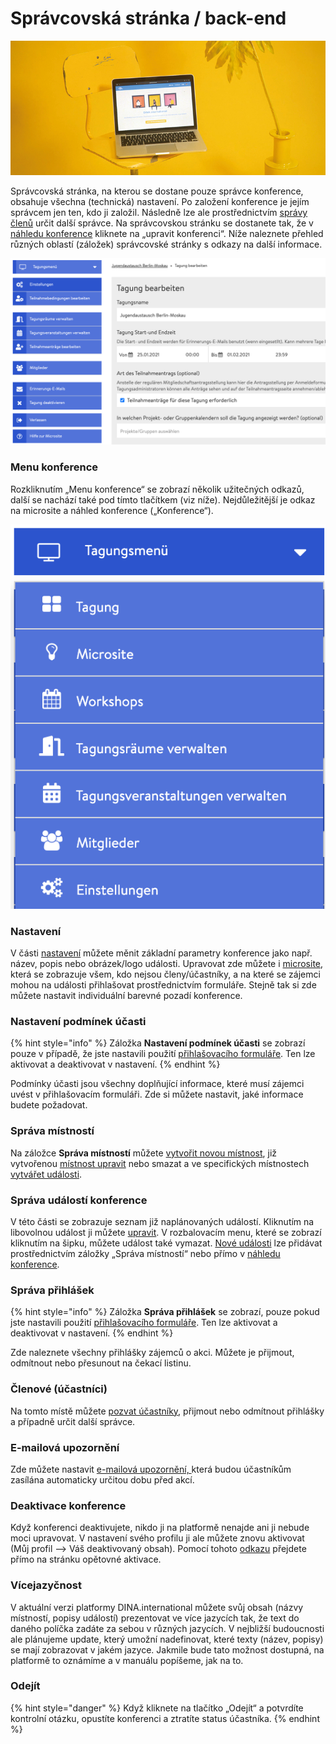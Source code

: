 # Správcovská stránka / back-end

![](../.gitbook/assets/gitbook_laptop_750x320.jpg)

Správcovská stránka, na kterou se dostane pouze správce konference, obsahuje všechna \(technická\) nastavení. Po založení konference je jejím správcem jen ten, kdo ji založil. Následně lze ale prostřednictvím [správy členů](teilnehmendenmanagement/) určit další správce. Na správcovskou stránku se dostanete tak, že v [náhledu konference](uebersicht/tagungsansicht.md) kliknete na „upravit konferenci“. Níže naleznete přehled různých oblastí \(záložek\) správcovské stránky s odkazy na další informace.

![Spr&#xE1;vcovsk&#xE1; str&#xE1;nka \(s aktivn&#xED;m p&#x159;ihla&#x161;ovac&#xED;m formul&#xE1;&#x159;em\)](../.gitbook/assets/admin-seite.png)

### Menu konference

Rozkliknutím „Menu konference“ se zobrazí několik užitečných odkazů, další se nachází také pod tímto tlačítkem \(viz níže\). Nejdůležitější je odkaz na microsite a náhled konference \(„Konference“\).

![Besonders die Links zur Tagung und Microsite sind relevant](../.gitbook/assets/tagungsmenu-.png)

### Nastavení

V části [nastavení](start/) můžete měnit základní parametry konference jako např. název, popis nebo obrázek/logo události. Upravovat zde můžete i [microsite](start/microsite.md), která se zobrazuje všem, kdo nejsou členy/účastníky, a na které se zájemci mohou na události přihlašovat prostřednictvím formuláře. Stejně tak si zde můžete nastavit individuální barevné pozadí konference.

### Nastavení podmínek účasti

{% hint style="info" %}
Záložka **Nastavení podmínek účasti** se zobrazí pouze v případě, že jste nastavili použití [přihlašovacího formuláře](teilnehmendenmanagement/antragsformular.md). Ten lze aktivovat a deaktivovat v nastavení.
{% endhint %}

Podmínky účasti jsou všechny doplňující informace, které musí zájemci uvést v přihlašovacím formuláři. Zde si můžete nastavit, jaké informace budete požadovat.

### Správa místností

Na záložce **Správa místností** můžete [vytvořit novou místnost](rooms/), již vytvořenou [místnost upravit](rooms/#raeume-bearbeiten) nebo smazat a ve specifických místnostech [vytvářet události](veranstaltungen-erstellen.md).

### Správa událostí konference

V této části se zobrazuje seznam již naplánovaných událostí. Kliknutím na libovolnou událost ji můžete [upravit](veranstaltungen-erstellen.md#veranstaltung-bearbeiten). V rozbalovacím menu, které se zobrazí kliknutím na šipku, můžete událost také vymazat. [Nové události](veranstaltungen-erstellen.md) lze přidávat prostřednictvím záložky „Správa místností“ nebo přímo v [náhledu konference](uebersicht/tagungsansicht.md).

### Správa přihlášek

{% hint style="info" %}
Záložka **Správa přihlášek** se zobrazí, pouze pokud jste nastavili použití [přihlašovacího formuláře](teilnehmendenmanagement/antragsformular.md). Ten lze aktivovat a deaktivovat v nastavení.
{% endhint %}

Zde naleznete všechny přihlášky zájemců o akci. Můžete je přijmout, odmítnout nebo přesunout na čekací listinu.

### Členové \(účastníci\)

Na tomto místě můžete [pozvat účastníky](teilnehmendenmanagement/), přijmout nebo odmítnout přihlášky a případně určit další správce.

### E-mailová upozornění

Zde můžete nastavit [e-mailová upozornění, ](teilnehmendenmanagement/erinnerungsmails.md)která budou účastníkům zasílána automaticky určitou dobu před akcí.

### Deaktivace konference

Když konferenci deaktivujete, nikdo ji na platformě nenajde ani ji nebude moci upravovat. V nastavení svého profilu ji ale můžete znovu aktivovat \(Můj profil --&gt; Váš deaktivovaný obsah\). Pomocí tohoto [odkazu](https://dina.international/account/deactivated/) přejdete přímo na stránku opětovné aktivace.

### Vícejazyčnost

V aktuální verzi platformy DINA.international můžete svůj obsah \(názvy místností, popisy událostí\) prezentovat ve více jazycích tak, že text do daného políčka zadáte za sebou v různých jazycích. V nejbližší budoucnosti ale plánujeme update, který umožní nadefinovat, které texty \(název, popisy\) se mají zobrazovat v jakém jazyce. Jakmile bude tato možnost dostupná, na platformě to oznámíme a v manuálu popíšeme, jak na to.

### Odejít

{% hint style="danger" %}
Když kliknete na tlačítko „Odejít“ a potvrdíte kontrolní otázku, opustíte konferenci a ztratíte status účastníka.
{% endhint %}

